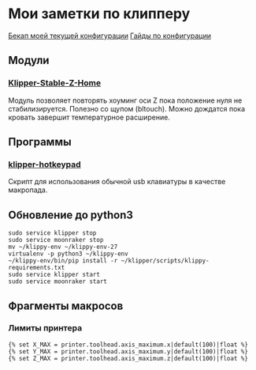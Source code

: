 # Мои заметки по клипперу

[Бекап моей текущей конфигурации](https://github.com/thghca/klipper_config)
[Гайды по конфигурации](https://github.com/AndrewEllis93/Print-Tuning-Guide)

## Модули

### [Klipper-Stable-Z-Home](https://github.com/matthewlloyd/Klipper-Stable-Z-Home)

Модуль позволяет повторять хоуминг оси Z пока положение нуля не стабилизируется.
Полезно со щупом (bltouch). Можно дождатся пока кровать завершит температурное расширение.

## Программы

### [klipper-hotkeypad](https://github.com/thghca/klipper-hotkeypad)

Скрипт для использования обычной usb клавиатуры в качестве макропада.

## Обновление до python3
```
sudo service klipper stop
sudo service moonraker stop
mv ~/klippy-env ~/klippy-env-27
virtualenv -p python3 ~/klippy-env
~/klippy-env/bin/pip install -r ~/klipper/scripts/klippy-requirements.txt
sudo service klipper start
sudo service moonraker start
```

## Фрагменты макросов

### Лимиты принтера

```
{% set X_MAX = printer.toolhead.axis_maximum.x|default(100)|float %}
{% set Y_MAX = printer.toolhead.axis_maximum.y|default(100)|float %}
{% set Z_MAX = printer.toolhead.axis_maximum.z|default(100)|float %}
```
